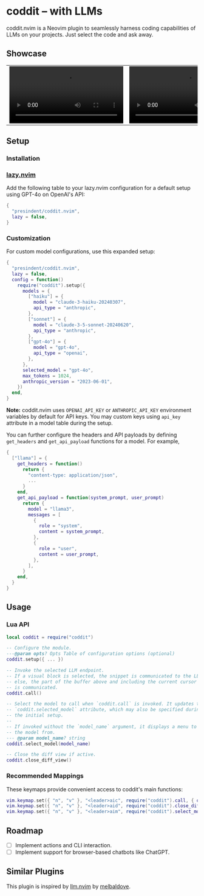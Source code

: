 # coddit – with LLMs

coddit.nvim is a Neovim plugin to seamlessly harness coding capabilities of LLMs on your projects. Just select the code and ask away.

## Showcase

<table>
<tbody>
<tr>
<td><video src="https://github.com/presindent/coddit.nvim/assets/115044400/70372a6d-93dd-4db7-8f81-baffcd568701"/></td>
<td><video src="https://github.com/presindent/coddit.nvim/assets/115044400/521b9569-d632-4e06-9169-0e2a37a33727"/></td>
</tr>
</tbody>
</table>

## Setup

### Installation

### [lazy.nvim](https://github.com/folke/lazy.nvim)

Add the following table to your lazy.nvim configuration for a default setup using GPT-4o on OpenAI's API:

```lua
{
  "presindent/coddit.nvim",
  lazy = false,
}
```

### Customization

For custom model configurations, use this expanded setup:

```lua
{
  "presindent/coddit.nvim",
  lazy = false,
  config = function()
    require("coddit").setup({
      models = {
        ["haiku"] = {
          model = "claude-3-haiku-20240307",
          api_type = "anthropic",
        },
        ["sonnet"] = {
          model = "claude-3-5-sonnet-20240620",
          api_type = "anthropic",
        },
        ["gpt-4o"] = {
          model = "gpt-4o",
          api_type = "openai",
        },
      },
      selected_model = "gpt-4o",
      max_tokens = 1024,
      anthropic_version = "2023-06-01",
    })
  end,
}
```

**Note:** coddit.nvim uses `OPENAI_API_KEY` or `ANTHROPIC_API_KEY` environment variables by default for API keys. You may custom keys using `api_key` attribute in a model table during the setup.

You can further configure the headers and API payloads by defining `get_headers` and `get_api_payload` functions for a model. For example,

```lua
{
  ["llama"] = {
    get_headers = function()
      return {
        "content-type: application/json",
        ...
      }
    end,
    get_api_payload = function(system_prompt, user_prompt)
      return {
        model = "llama3",
        messages = [
          {
            role = "system",
            content = system_prompt,
          },
          {
            role = "user",
            content = user_prompt,
          },
        ],
      }
    end,
  }
}
```

## Usage

### Lua API

```lua
local coddit = require("coddit")

-- Configure the module.
---@param opts? Opts Table of configuration options (optional)
coddit.setup({ ... })

-- Invoke the selected LLM endpoint.
-- If a visual block is selected, the snippet is communicated to the LLM,
-- else, the part of the buffer above and including the current cursor row
-- is communicated.
coddit.call()

-- Select the model to call when `coddit.call` is invoked. It updates the
-- `coddit.selected_model` attribute, which may also be specified during
-- the initial setup.
--
-- If invoked without the `model_name` argument, it displays a menu to pick
-- the model from.
--- @param model_name? string
coddit.select_model(model_name)

-- Close the diff view if active.
coddit.close_diff_view()
```

### Recommended Mappings

These keymaps provide convenient access to coddit's main functions:

```lua
vim.keymap.set({ "n", "v" }, "<leader>aic", require("coddit").call, { desc = "Invoke coddit" })
vim.keymap.set({ "n", "v" }, "<leader>aid", require("coddit").close_diff_view, { desc = "Close coddit diffview" })
vim.keymap.set({ "n", "v" }, "<leader>aim", require("coddit").select_model, { desc = "Select model for coddit" })
```

## Roadmap

- [ ] Implement actions and CLI interaction.
- [ ] Implement support for browser-based chatbots like ChatGPT.

## Similar Plugins

This plugin is inspired by [llm.nvim](https://github.com/melbaldove/llm.nvim) by [melbaldove](https://github.com/melbaldove).
